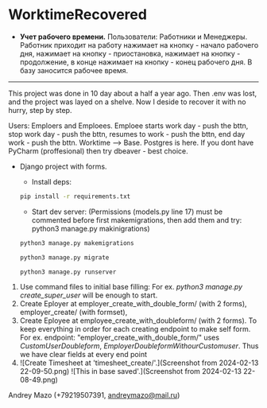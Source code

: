 # WorktimeRecovered
- **Учет рабочего времени.**
Пользователи: Работники и Менеджеры.
Работник приходит на работу нажимает на кнопку - начало рабочего дня, нажимает на кнопку - приостановка, нажимает на кнопку - продолжение, в конце нажимает на кнопку - конец рабочего дня. В базу заносится рабочее время.
____________________________
This project was done in 10 day about a half a year ago. Then .env was lost, and the project was layed on a shelve. Now I deside to recover it with no hurry, step by step.

Users: Emploers and Emploees. Emploee starts work day - push the bttn, stop work day - push the bttn, resumes to work - push the bttn, end day work - push the bttn. Worktime --> Base. Postgres is here. If you dont have PyCharm (proffesional) then try dbeaver - best choice.

- Django project with forms. 
    - Install deps:

    ```cmd
    pip install -r requirements.txt
    ```

    - Start dev server:
    (Permissions (models.py line 17) must be commented before first makemigrations, then add them and try: python3 manage.py makinigrations)

    ```cmd
    python3 manage.py makemigrations 
    ```

     ```cmd
    python3 manage.py migrate
    ```

    ```cmd
    python3 manage.py runserver
    ```



1. Use command files to initial base filling: For ex. _python3 manage.py create_super_user_ will be enough to start.
2. Create Eployer at employer_create_with_double_form/ (with 2 forms), employer_create/ (with formset), 
3. Create Eployee at employee_create_with_doubleform/ (with 2 forms).
To keep everything in order for each creating endpoint to make self form. For ex. endpoint: "employer_create_with_double_form/" uses _CustomUserDoubleform_, _EmployerDoubleformWithourCustomuser_. Thus we have clear fields at every end point
4.  ![Create Timesheet at 'timesheet_create/'.](Screenshot from 2024-02-13 22-09-50.png)
    ![This in base saved'.](Screenshot from 2024-02-13 22-08-49.png)

Andrey Mazo (+79219507391, andreymazo@mail.ru)